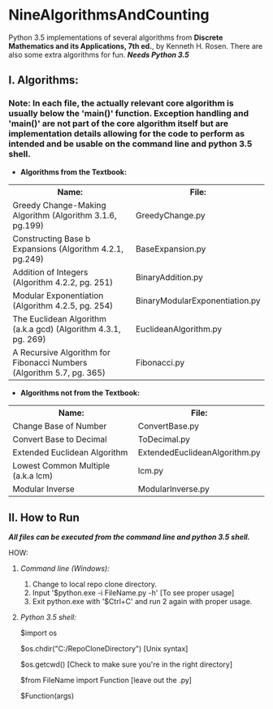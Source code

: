 # NineAlgorithmsAndCounting
Python 3.5 implementations of several algorithms from __Discrete Mathematics and its Applications, 7th ed.__, by Kenneth H. Rosen. There are also some extra algorithms for fun. __*Needs Python 3.5*__

## I. Algorithms: 

### Note: In each file, the actually relevant core algorithm is usually below the 'main()' function. Exception handling and 'main()' are not part of the core algorithm itself but are implementation details allowing for the code to perform as intended and be usable on the command line and python 3.5 shell.
* __Algorithms from the Textbook:__  

<table>
    <tr>
        <th>Name:</th>                                                              
        <th>File:</th>
    </tr>
    <tr>
        <td>Greedy Change-Making Algorithm (Algorithm 3.1.6, pg.199)</td>
        <td>GreedyChange.py</td>
    </tr>
    <tr>
        <td>Constructing Base b Expansions (Algorithm 4.2.1, pg.249)              
        <td>BaseExpansion.py</td>
    </tr>
    <tr>
        <td>Addition of Integers (Algorithm 4.2.2, pg. 251)</td>
        <td>BinaryAddition.py</td> 
    </tr>
    <tr>
        <td>Modular Exponentiation (Algorithm 4.2.5, pg. 254)</td>
        <td>BinaryModularExponentiation.py</td> 
    </tr>
    <tr>
        <td>The Euclidean Algorithm (a.k.a gcd) (Algorithm 4.3.1, pg. 269)</td>  
        <td>EuclideanAlgorithm.py</td> 
    </tr>
    <tr>
        <td>A Recursive Algorithm for Fibonacci Numbers (Algorithm 5.7, pg. 365)</td>
        <td>Fibonacci.py</td>
    </tr>
</table>
    
* __Algorithms not from the Textbook:__  

<table>
    <tr>
        <th>Name:</th>                       
        <th>File:</th>
    </tr>
    <tr>
        <td>Change Base of Number</td>             
        <td>ConvertBase.py</td> 
    </tr>
    <tr>
        <td>Convert Base to Decimal</td>             
        <td>ToDecimal.py</td> 
    </tr>
    <tr>
        <td>Extended Euclidean Algorithm</td>   
        <td>ExtendedEuclideanAlgorithm.py</td>  
    </tr>
    <tr>
        <td>Lowest Common Multiple (a.k.a lcm)</td> 
        <td>lcm.py</td>
    </tr>
    <tr>
        <td>Modular Inverse</td>             
        <td>ModularInverse.py</td> 
    </tr>
</table>
    

## II. How to Run  

__*All files can be executed from the command line and python 3.5 shell.*__
    
HOW:  
    
1. _Command line (Windows):_ 
    1. Change to local repo clone directory.  
    2. Input '$python.exe -i FileName.py -h' [To see proper usage]  
    3. Exit python.exe with '$Ctrl+C' and run 2 again with proper usage.  
        
2. _Python 3.5 shell:_  
    
    $import os  
        
    $os.chdir("C:/RepoCloneDirectory") [Unix syntax]  
        
    $os.getcwd() [Check to make sure you're in the right directory]  
        
    $from FileName import Function [leave out the .py]  
        
    $Function(args)  
